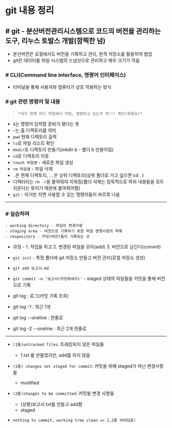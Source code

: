 # git 내용 정리

## # git - 분산버전관리시스템으로 코드의 버전을 관리하는 도구, 리누스 토발스 개발(깜찍한 넘)
- 분산버전은 로컬에서도 버전을 기록하고 관리, 원격 저장소를 활용하여 협업
- git은 데이터를 파일 시스템의 스냅샷으로 관리하고 매우 크기가 작음

### # CLI(Command line interface, 명령어 인터페이스)
- 터미널을 통해 사용자와 컴퓨터가 상호 작용하는 방식

### # git 관련 명령어 및 내용
> ``*내가 현재 어디 파일에서 작업, 명령하고 있는지 꼭!!! 확인(왕중요)*``
- ``$``는 명령어 입력할 준비가 됐다는 뜻
- ``~``는 홈 디렉토리를 의미
- ``pwd`` 현재 디렉토리 출력
- ``ls``로 파일 리스트 확인
- ``mkdir``로 디렉토리 만들기(mkdir b - 폴더 b 만들어짐)
- ``cd``로 디렉토리 이동
- ``touch 파일명`` - 새로운 파일 생성
- ``rm 파일명`` - 파일 삭제
- ``.``은 현재 디렉토리, ``..``은 상위 디렉토리(상위 폴더로 가고 싶으면 cd ..)
- 디렉터리는 ``rm -r``을 붙여줘야 지워짐(폴더 삭제는 암묵적으로 하위 내용들을 모두 지운다는 뜻이기 때문에 붙여줘야함)
- ``git`` - 이거만 치면 사용할 수 있는 명령어들이 좌르륵 나옴
-----------------------

### # 실습하며
```
- working directory - 파일의 변경사항
- staging area - 버전으로 기록하기 위한 파일 변경사항의 목록
- respository - 커밋(버전)들이 기록되는 곳
```

- 과정 - 1. 작업을 하고 2. 변경된 파일을 모아(add) 3. 버전으로 남긴다(commit)


- `git init` - 특정 폴더에 git 저장소 만들고 버전 관리(로컬 저장소 생성)
- `git add 보고서.md`
- `git commit -m '보고서(커밋메세지)'` - staged 상태의 파일들을 커밋을 통해 버전으로 기록


- git log : 로그(커밋 기록 조회)
- git log -1 : 최근 1개
- git log --oneline : 한줄로
- git log -2 --oneline : 최근 2개 한줄로
-----------------------------
- `(1통)untracked files`: 트래킹되지 않은 파일들
  - 1.txt 를 만들었지만, add를 하지 않음

- `(1통) changes not staged for commit`: 커밋을 위해 staged가 아닌 변경사항들
  - modified

- `(2통)changes to be committed`: 커밋될 변경 사항들
  - (상황)보고서.txt를 만들고 add함
  - staged

- `nothing to commit, working tree clean => 1,2통 비어있음!`
